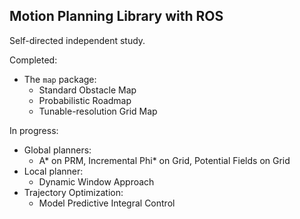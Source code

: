## Motion Planning Library with ROS

Self-directed independent study.

Completed:

* The `map` package:
	- Standard Obstacle Map
	- Probabilistic Roadmap
	- Tunable-resolution Grid Map

In progress:

* Global planners:
	- A* on PRM, Incremental Phi* on Grid, Potential Fields on Grid
* Local planner:
	- Dynamic Window Approach
* Trajectory Optimization:
	- Model Predictive Integral Control

